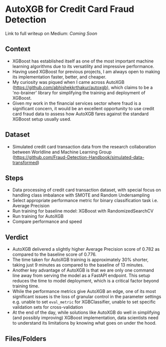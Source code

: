 # AutoXGB for Credit Card Fraud Detection

Link to full writeup on Medium: *Coming Soon*

## Context
- XGBoost has established itself as one of the most important machine learning algorithms due to its versatility and impressive performance. 
- Having used XGBoost for previous projects, I am always open to making its implementation faster, better, and cheaper. 
- My curiosity was piqued when I came across AutoXGB (https://github.com/abhishekkrthakur/autoxgb), which claims to be a 'no-brainer' library for simplifying the training and deployment of XGBoost. 
- Given my work in the financial services sector where fraud is a significant concern, it would be an excellent opportunity to use credit card fraud data to assess how AutoXGB fares against the standard XGBoost setup usually used.

## Dataset
- Simulated credit card transaction data from the research collaboration between Worldline and Machine Learning Group (https://github.com/Fraud-Detection-Handbook/simulated-data-transformed)

## Steps
- Data processing of credit card transaction dataset, with special focus on handling class imbalance with SMOTE and Random Undersampling
- Select appropriate performance metric for binary classification task i.e. Average Precision
- Run training for baseline model: XGBoost with RandomizedSearchCV
- Run training for AutoXGB 
- Compare performance and speed

## Verdict
- AutoXGB delivered a slightly higher Average Precision score of 0.782 as compared to the baseline score of 0.776.
- The time taken for AutoXGB training is approximately 30% shorter, taking just 9 minutes as compared to the baseline of 13 minutes.
- Another key advantage of AutoXGB is that we are only one command line away from serving the model as a FastAPI endpoint. This setup reduces the time to model deployment, which is a critical factor beyond training time.
- While the performance metrics give AutoXGB an edge, one of its most significant issues is the loss of granular control in the parameter settings e.g. unable to set `eval_metric` for XGBClassifier, unable to set specific validation sets for cross-validation
- At the end of the day, while solutions like AutoXGB do well in simplifying (and possibly improving) XGBoost implementation, data scientists need to understand its limitations by knowing what goes on under the hood.

## Files/Folders
